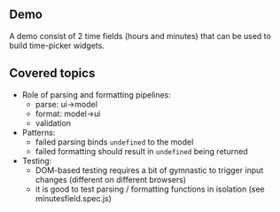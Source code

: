 ## Demo

A demo consist of 2 time fields (hours and minutes) that can be used to build
time-picker widgets.

## Covered topics

* Role of parsing and formatting pipelines:
    * parse: ui->model
    * format: model->ui
    * validation
* Patterns:
    * failed parsing binds `undefined` to the model
    * failed formatting should result in `undefined` being returned
* Testing:
    * DOM-based testing requires a bit of gymnastic to trigger input changes (different on different browsers)
    * it is good to test parsing / formatting functions in isolation (see minutesfield.spec.js)
